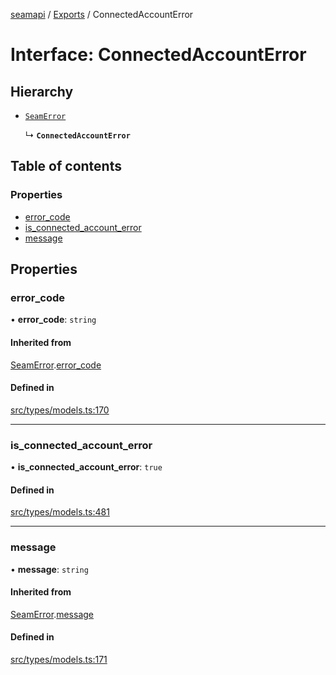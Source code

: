 [seamapi](../README.md) / [Exports](../modules.md) / ConnectedAccountError

# Interface: ConnectedAccountError

## Hierarchy

- [`SeamError`](SeamError.md)

  ↳ **`ConnectedAccountError`**

## Table of contents

### Properties

- [error\_code](ConnectedAccountError.md#error_code)
- [is\_connected\_account\_error](ConnectedAccountError.md#is_connected_account_error)
- [message](ConnectedAccountError.md#message)

## Properties

### error\_code

• **error\_code**: `string`

#### Inherited from

[SeamError](SeamError.md).[error_code](SeamError.md#error_code)

#### Defined in

[src/types/models.ts:170](https://github.com/seamapi/javascript/blob/main/src/types/models.ts#L170)

___

### is\_connected\_account\_error

• **is\_connected\_account\_error**: ``true``

#### Defined in

[src/types/models.ts:481](https://github.com/seamapi/javascript/blob/main/src/types/models.ts#L481)

___

### message

• **message**: `string`

#### Inherited from

[SeamError](SeamError.md).[message](SeamError.md#message)

#### Defined in

[src/types/models.ts:171](https://github.com/seamapi/javascript/blob/main/src/types/models.ts#L171)
